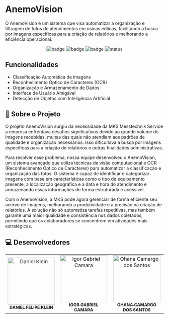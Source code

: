 # AnemoVision
O AnemoVision é um sistema que visa automatizar a organização e filtragem de fotos de atendimentos em usinas eólicas, facilitando a busca por imagens específicas para a criação de relatórios e melhorando a eficiência operacional.


<div align="center">

![badge](https://img.shields.io/badge/-python-88CE02?logo=python&logoColor=white&style=for-the-badge)
![badge](https://img.shields.io/badge/-yolo-88CE02?logo=javascript&logoColor=white&style=for-the-badge)
![badge](https://img.shields.io/badge/-opencv-88CE02?logo=opencv&logoColor=white&style=for-the-badge)
![status](https://img.shields.io/badge/status-em_desenvolvimento-88CE02?style=for-the-badge)

</div>

## Funcionalidades

- Classificação Automática de Imagens
- Reconhecimento Óptico de Caracteres (OCR)
- Organização e Armazenamento de Dados
- Interface de Usuário Amigável
- Detecção de Objetos com Inteligência Artificial


## 📗 Sobre o Projeto
O projeto AnemoVision surgiu da necessidade da MKS Messtechnik Service a empresa enfrentava desafios significativos devido ao grande volume de imagens recebidas, muitas das quais não atendiam aos padrões de qualidade e organização necessários. Isso dificultava a busca por imagens específicas para a criação de relatórios e outras finalidades administrativas.

Para resolver esse problema, nossa equipe desenvolveu o AnemoVision, um sistema avançado que utiliza técnicas de visão computacional e OCR (Reconhecimento Óptico de Caracteres) para automatizar a classificação e organização das fotos. O sistema é capaz de identificar e categorizar imagens com base em características como o tipo de equipamento presente, a localização geográfica e a data e hora do atendimento e armazenando essas informações de forma estruturada e acessível.

Com o AnemoVision, a MKS pode agora gerenciar de forma eficiente seu acervo de imagens, melhorando a produtividade e a precisão na criação de relatórios. A solução não só automatiza tarefas repetitivas, mas também garante uma maior qualidade e consistência nos dados coletados, permitindo que os colaboradores se concentrem em atividades mais estratégicas.

## 💻 Desenvolvedores

<table>
    <tr>
        <td align="center">
            <a href="https://github.com/danielfklein">
                <img src="" width="150px;" alt="Daniel Klein"/>
                <br />
                <sub><b>DANIEL FELIPE KLEIN</b></sub>
            </a>
        </td>
        <td align="center">
            <a href="https://github.com/iggr1">
                <img src="" width="150px;" alt="Igor Gabriel Camara"/>
                <br />
                <sub><b>IGOR GABRIEL CAMARA</b></sub>
            </a>
        </td>
        <td align="center">
            <a href="https://github.com/Ohanacam">
                <img src="https://avatars.githubusercontent.com/u/116524492?v=4" width="150px;" alt="Ohana Camargo dos Santos"/>
                <br />
                <sub><b>OHANA CAMARGO DOS SANTOS</b></sub>
            </a>
        </td>
    </tr>
</table>
